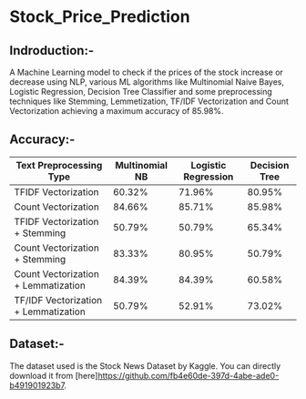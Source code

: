 # Stock_Price_Prediction
## Indroduction:-
A Machine Learning model to check if the prices of the stock increase or decrease using NLP,  various ML algorithms like Multinomial Naive Bayes, Logistic Regression, Decision Tree Classifier and some preprocessing techniques like Stemming, Lemmetization, TF/IDF Vectorization and Count Vectorization achieving a maximum accuracy of 85.98%.
## Accuracy:-
| Text Preprocessing Type              | Multinomial NB | Logistic Regression | Decision Tree |
|--------------------------------------|----------------|---------------------|---------------|
| TFIDF Vectorization                  | 60.32%         | 71.96%              | 80.95%        |
| Count Vectorization                  | 84.66%         | 85.71%              | 85.98%        |
| TFIDF Vectorization + Stemming       | 50.79%         | 50.79%              | 65.34%        |
| Count Vectorization + Stemming       | 83.33%         | 80.95%              | 50.79%        |
| Count Vectorization + Lemmatization  | 84.39%         | 84.39%              | 60.58%        |
| TF/IDF Vectorization + Lemmatization | 50.79%         | 52.91%              | 73.02%        |
## Dataset:-
The dataset used is the Stock News Dataset by Kaggle. You can directly download it from [here]https://github.com/fb4e60de-397d-4abe-ade0-b491901923b7.
